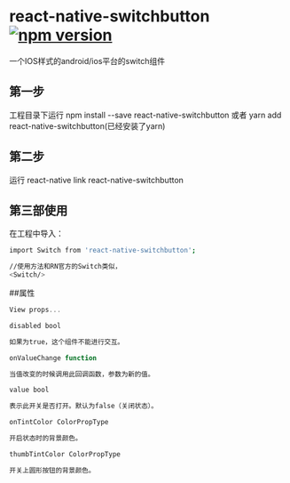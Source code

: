 # react-native-switchbutton[![npm version](https://badge.fury.io/js/react-native-switchbutton.svg)](https://badge.fury.io/js/react-native-switchbutton)
一个IOS样式的android/ios平台的switch组件
## 第一步
工程目录下运行 npm install --save react-native-switchbutton 或者 yarn add react-native-switchbutton(已经安装了yarn)
## 第二步
运行 react-native link react-native-switchbutton
## 第三部使用
在工程中导入：
```bash
import Switch from 'react-native-switchbutton';

//使用方法和RN官方的Switch类似，
<Switch/>
```

##属性
```js
View props... 

disabled bool 

如果为true，这个组件不能进行交互。

onValueChange function 

当值改变的时候调用此回调函数，参数为新的值。

value bool 

表示此开关是否打开。默认为false（关闭状态）。

onTintColor ColorPropType 

开启状态时的背景颜色。

thumbTintColor ColorPropType 

开关上圆形按钮的背景颜色。
```
